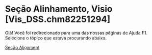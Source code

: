 
# Seção Alinhamento, Visio [Vis_DSS.chm82251294]

Olá! Você foi redirecionado para uma das nossas páginas de Ajuda F1. Selecione o tópico que estava procurando abaixo.

[Seção Alignment](http://msdn.microsoft.com/library/b8ef9c25-acd0-fc55-e35a-b8924af5dac4%28Office.15%29.aspx)
